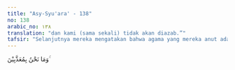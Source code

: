 ```yaml
---
title: "Asy-Syu'ara' - 138"
no: 138
arabic_no: ١٣٨
translation: "dan kami (sama sekali) tidak akan diazab.”"
tafsir: "Selanjutnya mereka mengatakan bahwa agama yang mereka anut adalah agama nenek moyang yang telah diwariskan kepada mereka. Mereka yakin tidak akan diazab karena mengikuti agama nenek moyang itu.\n\nPada ayat yang lain diterangkan bahwa Hud menantang kaumnya yang semakin ingkar itu dengan menyeru mereka agar melakukan usaha untuk membunuhnya dilakukan bersama-sama. Hud juga menyuruh mereka untuk mengikutkan dewa-dewa yang mereka sembah, seandainya mereka benar-benar percaya akan kemampuan dewa-dewa itu melakukan sesuatu yang mereka inginkan. Seakan-akan Hud berkata kepada mereka, \"Bersatulah kamu sekalian dengan dewa-dewa yang kamu sembah itu untuk membunuhku, dan laksanakanlah pembunuhan itu sekarang juga, jangan ditangguhkan lagi. Aku tidak takut sedikit pun dibunuh karena aku bertawakal kepada Allah, Tuhanku dan Tuhanmu yang sebenarnya. Makhluk apa pun yang ada di bumi ini selalu dijaga, dipelihara, dan dikuasai oleh Allah dan perkataan-Nya selalu benar dan lurus.\"\n\nTantangan yang dikemukakan Hud kepada kaumnya adalah bukti bahwa dia seorang rasul yang diutus Allah. Andaikata ia bukan seorang rasul, dia tidak akan berani melakukan tantangan yang demikian terhadap kaumnya yang lebih kuat tubuhnya dan lebih kejam sifatnya."
---
```


وَمَا نَحْنُ بِمُعَذَّبِيْنَ ۚ 
